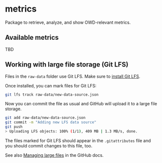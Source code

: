 # metrics

Package to retrieve, analyze, and show OWD-relevant metrics.

## Available metrics

TBD

## Working with large file storage (Git LFS)

Files in the `raw-data` folder use Git LFS. Make sure to [install Git LFS](https://docs.github.com/en/repositories/working-with-files/managing-large-files/installing-git-large-file-storage).

Once installed, you can mark files for Git LFS:

```bash
git lfs track raw-data/new-data-source.json
```

Now you can commit the file as usual and GitHub will upload it to a large file storage.

```bash
git add raw-data/new-data-source.json
git commit -m "Adding new LFS data source"
git push 
> Uploading LFS objects: 100% (1/1), 409 MB | 1.3 MB/s, done. 
```

The files marked for Git LFS should appear in the `.gitattributes` file and you should commit changes to this file, too.

See also [Managing large files](https://docs.github.com/en/repositories/working-with-files/managing-large-files) in the GitHub docs.
